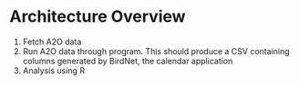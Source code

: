 # Architecture Overview

1. Fetch A2O data
2. Run A2O data through program. This should produce a CSV containing columns generated by BirdNet, the calendar application
3. Analysis using R
